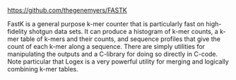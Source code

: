 https://github.com/thegenemyers/FASTK

FastK is a general purpose k-mer counter that is particularly fast on high-fidelity shotgun data sets. It can produce a histogram of k-mer counts, a k-mer table of k-mers and their counts, and sequence profiles that give the count of each k-mer along a sequence. There are simply utilities for manipulating the outputs and a C-library for doing so directly in C-code. Note particular that Logex is a very powerful utility for merging and logically combining k-mer tables.
